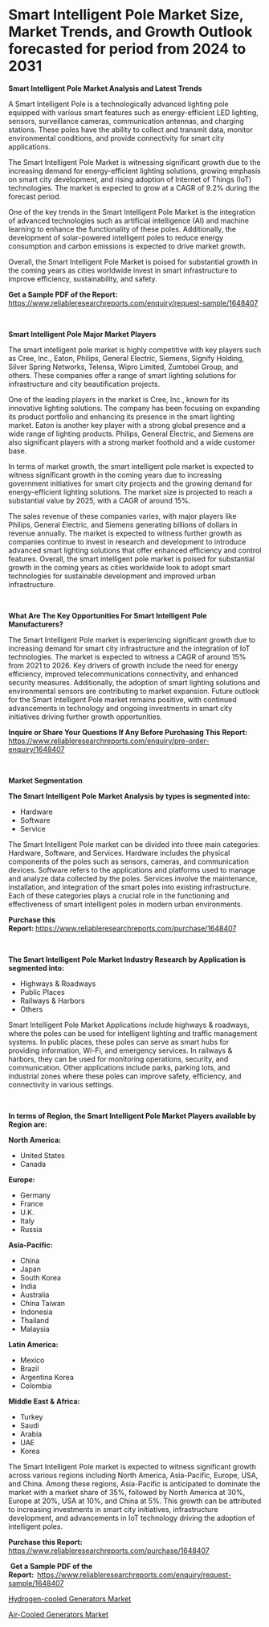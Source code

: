 <p><h1>Smart Intelligent Pole Market Size, Market Trends, and Growth Outlook forecasted for period from 2024 to 2031</h1></p><p><strong>Smart Intelligent Pole Market Analysis and Latest Trends</strong></p>
<p><p>A Smart Intelligent Pole is a technologically advanced lighting pole equipped with various smart features such as energy-efficient LED lighting, sensors, surveillance cameras, communication antennas, and charging stations. These poles have the ability to collect and transmit data, monitor environmental conditions, and provide connectivity for smart city applications.</p><p>The Smart Intelligent Pole Market is witnessing significant growth due to the increasing demand for energy-efficient lighting solutions, growing emphasis on smart city development, and rising adoption of Internet of Things (IoT) technologies. The market is expected to grow at a CAGR of 9.2% during the forecast period.</p><p>One of the key trends in the Smart Intelligent Pole Market is the integration of advanced technologies such as artificial intelligence (AI) and machine learning to enhance the functionality of these poles. Additionally, the development of solar-powered intelligent poles to reduce energy consumption and carbon emissions is expected to drive market growth.</p><p>Overall, the Smart Intelligent Pole Market is poised for substantial growth in the coming years as cities worldwide invest in smart infrastructure to improve efficiency, sustainability, and safety.</p></p>
<p><strong>Get a Sample PDF of the Report:&nbsp;</strong> <a href="https://www.reliableresearchreports.com/enquiry/request-sample/1648407">https://www.reliableresearchreports.com/enquiry/request-sample/1648407</a></p>
<p>&nbsp;</p>
<p><strong>Smart Intelligent Pole Major Market Players</strong></p>
<p><p>The smart intelligent pole market is highly competitive with key players such as Cree, Inc., Eaton, Philips, General Electric, Siemens, Signify Holding, Silver Spring Networks, Telensa, Wipro Limited, Zumtobel Group, and others. These companies offer a range of smart lighting solutions for infrastructure and city beautification projects.</p><p>One of the leading players in the market is Cree, Inc., known for its innovative lighting solutions. The company has been focusing on expanding its product portfolio and enhancing its presence in the smart lighting market. Eaton is another key player with a strong global presence and a wide range of lighting products. Philips, General Electric, and Siemens are also significant players with a strong market foothold and a wide customer base.</p><p>In terms of market growth, the smart intelligent pole market is expected to witness significant growth in the coming years due to increasing government initiatives for smart city projects and the growing demand for energy-efficient lighting solutions. The market size is projected to reach a substantial value by 2025, with a CAGR of around 15%.</p><p>The sales revenue of these companies varies, with major players like Philips, General Electric, and Siemens generating billions of dollars in revenue annually. The market is expected to witness further growth as companies continue to invest in research and development to introduce advanced smart lighting solutions that offer enhanced efficiency and control features. Overall, the smart intelligent pole market is poised for substantial growth in the coming years as cities worldwide look to adopt smart technologies for sustainable development and improved urban infrastructure.</p></p>
<p>&nbsp;</p>
<p><strong>What Are The Key Opportunities For Smart Intelligent Pole Manufacturers?</strong></p>
<p><p>The Smart Intelligent Pole market is experiencing significant growth due to increasing demand for smart city infrastructure and the integration of IoT technologies. The market is expected to witness a CAGR of around 15% from 2021 to 2026. Key drivers of growth include the need for energy efficiency, improved telecommunications connectivity, and enhanced security measures. Additionally, the adoption of smart lighting solutions and environmental sensors are contributing to market expansion. Future outlook for the Smart Intelligent Pole market remains positive, with continued advancements in technology and ongoing investments in smart city initiatives driving further growth opportunities.</p></p>
<p><strong>Inquire or Share Your Questions If Any Before Purchasing This Report:</strong> <a href="https://www.reliableresearchreports.com/enquiry/pre-order-enquiry/1648407">https://www.reliableresearchreports.com/enquiry/pre-order-enquiry/1648407</a></p>
<p>&nbsp;</p>
<p><strong>Market Segmentation</strong></p>
<p><strong>The Smart Intelligent Pole Market Analysis by types is segmented into:</strong></p>
<p><ul><li>Hardware</li><li>Software</li><li>Service</li></ul></p>
<p><p>The Smart Intelligent Pole market can be divided into three main categories: Hardware, Software, and Services. Hardware includes the physical components of the poles such as sensors, cameras, and communication devices. Software refers to the applications and platforms used to manage and analyze data collected by the poles. Services involve the maintenance, installation, and integration of the smart poles into existing infrastructure. Each of these categories plays a crucial role in the functioning and effectiveness of smart intelligent poles in modern urban environments.</p></p>
<p><strong>Purchase this Report:&nbsp;</strong><a href="https://www.reliableresearchreports.com/purchase/1648407">https://www.reliableresearchreports.com/purchase/1648407</a></p>
<p>&nbsp;</p>
<p><strong>The Smart Intelligent Pole Market Industry Research by Application is segmented into:</strong></p>
<p><ul><li>Highways & Roadways</li><li>Public Places</li><li>Railways & Harbors</li><li>Others</li></ul></p>
<p><p>Smart Intelligent Pole Market Applications include highways & roadways, where the poles can be used for intelligent lighting and traffic management systems. In public places, these poles can serve as smart hubs for providing information, Wi-Fi, and emergency services. In railways & harbors, they can be used for monitoring operations, security, and communication. Other applications include parks, parking lots, and industrial zones where these poles can improve safety, efficiency, and connectivity in various settings.</p></p>
<p>&nbsp;</p>
<p><strong>In terms of Region, the Smart Intelligent Pole Market Players available by Region are:</strong></p>
<p>
    <p> <strong> North America: </strong>
        <ul>
            <li>United States</li>
            <li>Canada</li>
        </ul>
        </p> 
    <p> <strong> Europe: </strong>
        <ul>
            <li>Germany</li>
            <li>France</li>
            <li>U.K.</li>
            <li>Italy</li>
            <li>Russia</li>
        </ul>
        </p> 
    <p> <strong> Asia-Pacific: </strong>
        <ul>
            <li>China</li>
            <li>Japan</li>
            <li>South Korea</li>
            <li>India</li>
            <li>Australia</li>
            <li>China Taiwan</li>
            <li>Indonesia</li>
            <li>Thailand</li>
            <li>Malaysia</li>
        </ul>
        </p> 
    <p> <strong> Latin America: </strong>
        <ul>
            <li>Mexico</li>
            <li>Brazil</li>
            <li>Argentina Korea</li>
            <li>Colombia</li>
        </ul>
        </p> 
    <p> <strong> Middle East & Africa: </strong>
        <ul>
            <li>Turkey</li>
            <li>Saudi</li>
            <li>Arabia</li>
            <li>UAE</li>
            <li>Korea</li>
        </ul>
    </p>
    </p>
<p><p>The Smart Intelligent Pole market is expected to witness significant growth across various regions including North America, Asia-Pacific, Europe, USA, and China. Among these regions, Asia-Pacific is anticipated to dominate the market with a market share of 35%, followed by North America at 30%, Europe at 20%, USA at 10%, and China at 5%. This growth can be attributed to increasing investments in smart city initiatives, infrastructure development, and advancements in IoT technology driving the adoption of intelligent poles.</p></p>
<p><strong>Purchase this Report: </strong><a href="https://www.reliableresearchreports.com/purchase/1648407">https://www.reliableresearchreports.com/purchase/1648407</a></p>
<p>&nbsp;<strong>Get a Sample PDF of the Report:&nbsp;&nbsp;</strong><a href="https://www.reliableresearchreports.com/enquiry/request-sample/1648407">https://www.reliableresearchreports.com/enquiry/request-sample/1648407</a></p>
<p><strong></strong></p>
<p><p><a href="https://issuu.com/reportprime-2/docs/hydrogen-cooled-generators-market-size-2030.pptx">Hydrogen-cooled Generators Market</a></p><p><a href="https://issuu.com/reportprime-2/docs/air-cooled-generators-market-size-2030.pptx">Air-Cooled Generators Market</a></p></p>